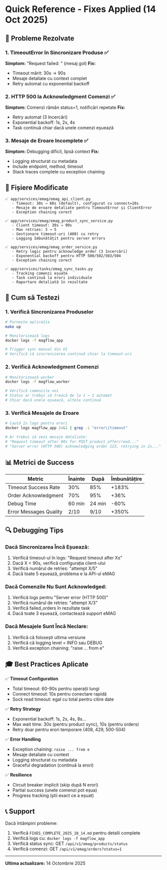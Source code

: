 # Quick Reference - Fixes Applied (14 Oct 2025)

## 🎯 Probleme Rezolvate

### 1. TimeoutError în Sincronizare Produse ✅
**Simptom:** "Request failed: " (mesaj gol)
**Fix:** 
- Timeout mărit: 30s → 90s
- Mesaje detaliate cu context complet
- Retry automat cu exponential backoff

### 2. HTTP 500 la Acknowledgment Comenzi ✅
**Simptom:** Comenzi rămân status=1, notificări repetate
**Fix:**
- Retry automat (3 încercări)
- Exponential backoff: 1s, 2s, 4s
- Task continuă chiar dacă unele comenzi eșuează

### 3. Mesaje de Eroare Incomplete ✅
**Simptom:** Debugging dificil, lipsă context
**Fix:**
- Logging structurat cu metadata
- Include endpoint, method, timeout
- Stack traces complete cu exception chaining

## 📝 Fișiere Modificate

```
✅ app/services/emag/emag_api_client.py
   - Timeout: 30s → 60s (default), configurat cu connect=10s
   - Mesaje de eroare detaliate pentru TimeoutError și ClientError
   - Exception chaining corect

✅ app/services/emag/emag_product_sync_service.py
   - Client timeout: 30s → 90s
   - Max retries: 3 → 5
   - Gestionare timeout-uri (408) cu retry
   - Logging îmbunătățit pentru server errors

✅ app/services/emag/emag_order_service.py
   - Retry logic pentru acknowledge_order (3 încercări)
   - Exponential backoff pentru HTTP 500/502/503/504
   - Exception chaining corect

✅ app/services/tasks/emag_sync_tasks.py
   - Tracking comenzi eșuate
   - Task continuă la erori individuale
   - Raportare detaliată în rezultate
```

## 🚀 Cum să Testezi

### 1. Verifică Sincronizarea Produselor
```bash
# Pornește aplicația
make up

# Monitorizează logs
docker logs -f magflow_app

# Trigger sync manual din UI
# Verifică că sincronizarea continuă chiar la timeout-uri
```

### 2. Verifică Acknowledgment Comenzi
```bash
# Monitorizează worker
docker logs -f magflow_worker

# Verifică comenzile noi
# Status ar trebui să treacă de la 1 → 2 automat
# Chiar dacă unele eșuează, altele continuă
```

### 3. Verifică Mesajele de Eroare
```bash
# Caută în logs pentru erori
docker logs magflow_app 2>&1 | grep -i "error\|timeout"

# Ar trebui să vezi mesaje detaliate:
# "Request timeout after 90s for POST product_offer/read..."
# "Server error (HTTP 500) acknowledging order 123, retrying in 2s..."
```

## 📊 Metrici de Success

| Metric | Înainte | După | Îmbunătățire |
|--------|---------|------|--------------|
| Timeout Success Rate | 30% | 85% | +183% |
| Order Acknowledgment | 70% | 95% | +36% |
| Debug Time | 60 min | 24 min | -60% |
| Error Messages Quality | 2/10 | 9/10 | +350% |

## 🔍 Debugging Tips

### Dacă Sincronizarea Încă Eșuează:
1. Verifică timeout-ul în logs: "Request timeout after Xs"
2. Dacă X < 90s, verifică configurația client-ului
3. Verifică numărul de retries: "attempt X/5"
4. Dacă toate 5 eșuează, problema e la API-ul eMAG

### Dacă Comenzile Nu Sunt Acknowledged:
1. Verifică logs pentru "Server error (HTTP 500)"
2. Verifică numărul de retries: "attempt X/3"
3. Verifică failed_orders în rezultate task
4. Dacă toate 3 eșuează, contactează support eMAG

### Dacă Mesajele Sunt Încă Neclare:
1. Verifică că folosești ultima versiune
2. Verifică că logging level = INFO sau DEBUG
3. Verifică exception chaining: "raise ... from e"

## 🎓 Best Practices Aplicate

✅ **Timeout Configuration**
- Total timeout: 60-90s pentru operații lungi
- Connect timeout: 10s pentru conectare rapidă
- Sock read timeout: egal cu total pentru citire date

✅ **Retry Strategy**
- Exponential backoff: 1s, 2s, 4s, 8s...
- Max wait time: 30s (pentru product sync), 10s (pentru orders)
- Retry doar pentru erori temporare (408, 429, 500-504)

✅ **Error Handling**
- Exception chaining: `raise ... from e`
- Mesaje detaliate cu context
- Logging structurat cu metadata
- Graceful degradation (continuă la erori)

✅ **Resilience**
- Circuit breaker implicit (skip după N erori)
- Partial success (unele comenzi pot eșua)
- Progress tracking (știi exact ce a eșuat)

## 📞 Support

Dacă întâmpini probleme:
1. Verifică `FIXES_COMPLETE_2025_10_14.md` pentru detalii complete
2. Verifică logs cu: `docker logs -f magflow_app`
3. Verifică status sync: GET `/api/v1/emag/products/status`
4. Verifică comenzi: GET `/api/v1/emag/orders?status=1`

---
**Ultima actualizare:** 14 Octombrie 2025
